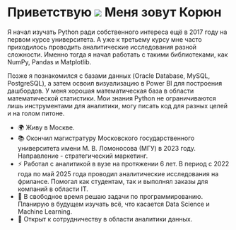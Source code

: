 Приветствую ![](https://user-images.githubusercontent.com/18350557/176309783-0785949b-9127-417c-8b55-ab5a4333674e.gif) Меня зовут Корюн
=======================================================================================================================================

Я начал изучать Python ради собственного интереса ещё в 2017 году на первом курсе университета. А уже к третьему курсу мне часто приходилось проводить аналитические исследования разной сложности. Именно тогда я начал работать с такими библиотеками, как NumPy, Pandas и Matplotlib. 

Позже я познакомился с базами данных (Oracle Database, MySQL, PostgreSQL), а затем освоил визуализацию в Power BI для построения дашбордов. У меня хорошая математическая база в области математической статистики. Мои знания Python не ограничиваются лишь инструментами для аналитики, могу писать код для разных целей и на голом питоне.

* 🌍  Живу в Москве.
* 📚  Окончил магистратуру Московского государственного университета имени М. В. Ломоносова (МГУ) в 2023 году. Направление - стратегический маркетинг.
* ⚡  Работал с аналитикой в вузе на протяжении 6 лет. В период с 2022 года по май 2025 года проводил аналитические исследования на фрилансе. Помогал как студентам, так и выполнял заказы для компаний в области IT.
* 🧠  В свободное время решаю задачи по программированию. Планирую в будущем изучать всё, что касается Data Science и Machine Learning.
* 🤝  Открыт к сотрудничеству в области аналитики данных.



